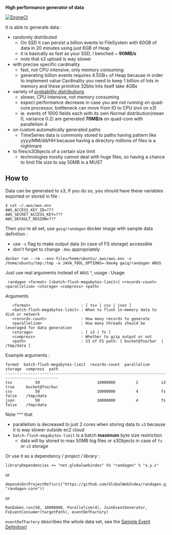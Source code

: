 **High performance generator of data**

[![DroneCI](https://drone.globalwebindex.net/api/badges/GlobalWebIndex/randagen/status.svg)](https://drone.globalwebindex.net/GlobalWebIndex/randagen)

It is able to generate data :
 - randomly distributed
    - On SSD it can persist a billion events to FileSystem with 60GB of data in 20 minutes using just 6GB of Heap 
    - it is basically as fast as your SSD, I benched ~ **90MB/s** 
    - note that s3 upload is way slower
 - with precise specific cardinality
    - fast, not CPU intensive, only memory consuming 
    - generating billion events requires 4.5GB+ of Heap because in order to implement value Cardinality you need to
      keep 1 billion of Ints in memory and these primitive 32bits Ints itself take 4GBs
 - variety of [probability distributions](https://commons.apache.org/proper/commons-math/userguide/distribution.html)
    - slower, CPU intensive, not memory consuming
    - expect performance decrease in case you are not running on quad-core processor, bottleneck can move from IO to CPU (not on s3)
    - ie. events of 1000 fields each with its own Normal distribution(mean 0, variance 0.2) are generated **70MB/s** on quad-core with parallelism 4
 - on custom automatically generated paths
    - TimeSeries data is commonly stored to paths having pattern like yyyy/MM/dd/HH because having a directory millions of files is a nightmare
 - to files/s3Objects of a certain size limit
    - technologies mostly cannot deal with huge files, so having a chance to limit file size to say 50MB is a MUST
 
## How to

Data can be generated to s3, if you do so, you should have these variables exported or stored in file :
```
$ cat ~/.aws/aws.env 
AWS_ACCESS_KEY_ID=???
AWS_SECRET_ACCESS_KEY=???
AWS_DEFAULT_REGION=???
```

Then you're all set, use `gwiq/randagen` docker image with sample data definition :
 - use `-v` flag to make output data (in case of FS storage) accessible 
 - don't forget to change `-Xmx` appropriately 

```
docker run --rm --env-file=/home/ubuntu/.aws/aws.env -v /home/ubuntu/tmp:/tmp -e JAVA_TOOL_OPTIONS=-Xmx4g gwiq/randagen ARGS
```

Just use real arguments instead of `ARGS` ^, usage :
Usage
```
 randagen <format> [<batch-flush-megabytes-limit>] <records-count> <parallelism> <storage> <compress> <path>
```
Arguments
```
   <format>                      : [ tsv | csv | json ]
   <batch-flush-megabytes-limit> : When to flush in-memory data to disk or network
   <records-count>               : How many records to generate
   <parallelism>                 : How many threads should be leveraged for data generation
   <storage>                     : [ s3 | fs ]
   <compress>                    : Whether to gzip output or not
   <path>                        : S3 of FS path: [ bucket@foo/bar  | /tmp/data ]
```
Example arguments :
```
format  batch-flush-megabytes-limit  records-count  parallelism  storage  compress  path
---------------------------------------------------------------------------------------------
tsv          50                         10000000         2          s3       true     bucket@foo/bar
csv          50                         10000000         4          fs       false    /tmp/data
json         50                         10000000         4          fs       false    /tmp/data
```

Note ^^^ that 
 - parallelism is decreased to just 2 cores when storing data to `s3` because it is way slower outside ec2 cloud
 - `batch-flush-megabytes-limit` is a batch **maximum** byte size restriction
    - data will by stored to max 50MB big files or s3Objects in case of `fs` or `s3` storage 

Or use it as a dependency / project / library :

```
libraryDependencies += "net.globalwebindex" %% "randagen" % "x.y.x"
```
or
```
dependsOn(ProjectRef(uri("https://github.com/GlobalWebIndex/randagen.git#vx.y.x"), "randagen-core"))
```
or
```
RanDaGen.run(50, 10000000, Parallelism(4), JsonEventGenerator, FsEventConsumer(targetPath), eventDefFactory)
```

`eventDefFactory` describes the whole data set, see the [Sample Event Definition!](core/src/main/scala/gwi/randagen/SampleEventDefFactory.scala)